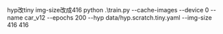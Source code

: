 hyp改tiny
img-size改成416
python .\train.py --cache-images --device 0 --name car_v12 --epochs 200 --hyp data/hyp.scratch.tiny.yaml --img-size 416 416